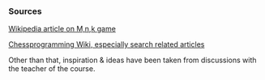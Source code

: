 ### Sources
[Wikipedia article on M,n,k game](https://en.wikipedia.org/wiki/M,n,k-game)

[Chessprogramming Wiki, especially search related articles](https://www.chessprogramming.org/Search)

Other than that, inspiration & ideas have been taken from discussions with the teacher of the course.
